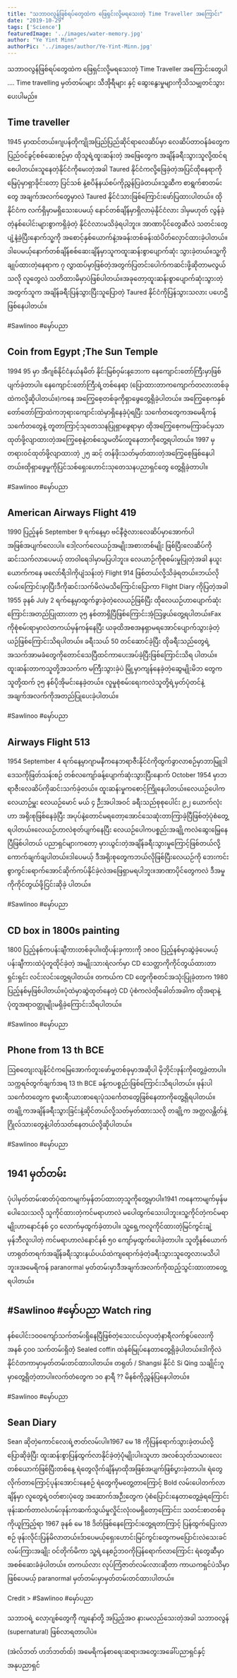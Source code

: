 ```yaml
---
title: "သဘာဝလွန်ဖြစ်ရပ်တွေထဲက ဖြေရှင်းလို့မရသေးတဲ့ Time Traveller အကြောင်း"
date: "2019-10-29"
tags: ['Science']
featuredImage: '../images/water-memory.jpg'
author: "Ye Yint Minn"
authorPic: '../images/author/Ye-Yint-Minn.jpg'
---
```

သဘာဝလွန်ဖြစ်ရပ်တွေထဲက ဖြေရှင်းလို့မရသေးတဲ့ Time Traveller အကြောင်းတွေပါ ....
Time travelling မှတ်တမ်းများ သီအိုရီများ နှင့် ဆွေးနွေးမှုများကိုသိသမျှတင်သွားပေးပါမည်။

Time traveller
-----------------------
1945 မှာထင်တယ်။ဂျပန်တိုကျိုအပြည်ပြည်ဆိုင်ရာလေဆိပ်မှာ လေဆိပ်တာဝန်ခံတွေကပြည်ဝင်ခွင့်စစ်ဆေးစဉ်မှာ ထိုသူရဲ့ထူးဆန်းတဲ့ အဖြေတွေက အချိန်ခရီးသွားသူလို့ထင်ရစေပါတယ်။သူနေတဲ့နိုင်ငံကိုမေးတဲ့အခါ Taured နိုင်ငံကလို့ဖြေခဲ့တဲ့အပြင်ထိုနေရာကိုမြေပုံမှာရှာခိုင်းတော့ ပြင်သစ် နဲ့စပိန်နယ်စပ်ကိုညွှန်ပြခဲတယ်။သူ့ဆီက စာရွက်စာတမ်းတွေ အချက်အလက်တွေမှာလဲ Taured နိုင်ငံသားဖြစ်ကြောင်းဖော်ပြထားပါတယ်။
ထိုနိုင်ငံက လက်ရှိမှာမရှိသေးပေမယ့် နောင်တစ်ချိန်မှာရှိလာမဲ့နိုင်ငံလား ဒါမှမဟုတ် လွန်ခဲ့တဲ့နစ်ပေါင်းများစွာကရှိခဲ့တဲ့
နိုင်ငံလားမသိခဲ့ရပါဘူး။
အာဏာပိုင်တွေဆီလဲ သတင်းတွေပျံ့နံ့ခဲ့ပြီးနောက်သူ့ကို
အစောင့်နှစ်ယောက်နဲ့အခန်းတစ်ခန်းထဲပိတ်လှောင်ထားခဲ့ပါတယ်။ဒါပေမယ့်နောက်တစ်ချိန်စစ်ဆေးချိန်မှာသူကထူးဆန်းစွာပျောက်ဆုံး
သွားခဲ့တယ်။သူ့ကိုချုပ်ထားတဲ့နေရာက ၇ လွှာထပ်မှာဖြစ်တဲ့အတွက်ပြတင်းပေါက်ကဆင်းဖို့ဆိုတာမလွယ်သလို လူတွေလဲ
သတိထားမိမှာပဲဖြစ်ပါတယ်။အခုတော့ထူးဆန်းစွာပျောက်ဆုံးသွားတဲ့အတွက်သူက အချိန်ခရီးပြန်သွားပြီးသူပြောတဲ့ Taured နိုင်ငံကိုပြန်သွားသလား ပဟေဌိဖြစ်နေပါတယ်။

#Sawlinoo
#မှော်ပညာ

Coin from Egypt ;The Sun Temple
--------------------------------------------------------

1994 95 မှာ အီဂျစ်နိုင်ငံနယ်နမိတ် နိုင်းမြစ်ဝှမ်းန့ဘေးက နေကျောင်းတော်ကြီးမှာဖြစ်ပျက်ခဲ့တာပါ။ နေကျောင်းတော်ကြီးရဲ့တစ်နေရာ (ပြောထားတာကကျောက်တလားတစ်ခုထဲကလို့ဆိုပါတယ်။)ကနေ အကြွေစေ့တစ်ခုကိုရှာဖွေတွေ့ရှိခဲ့ပါတယ်။
အကြွေစေ့ကနှစ်တော်တော်ကြာထဲကဘုရားကျောင်းထဲမှာရှိနေခဲ့ပုံရပြီး သင်္ကေတတွေကအမေရိကန်သင်္ကေတတွေနဲ့
တူတာကြာင့်သုတေသနပြုရှာဖွေရာမှာ ထိုအကြွေစေ့ကမကြာခင်မှသာထုတ်ဖို့လျာထားတဲ့အကြွေစေ့နဲ့တစ်သွေမတိမ်းတူနေတာကိုတွေ့ရပါတယ်။ 1997 မှတရားဝင်ထုတ်ဖို့လျာထားတဲ့ ၂၅ ဆင့် တန်ဖိုးသတ်မှတ်ထားတဲ့အကြွေစေ့ဖြစ်နေပါတယ်။ထိုရှာဖွေမှုကိုပြင်သစ်ရှေးဟောင်းသုတေသနပညာရှင်တွေ တွေ့ရှိခဲ့တာပါ။

#Sawlinoo
#မှော်ပညာ

American Airways Flight 419
---------------------------------------------
1990 ပြည့်နစ် September 9 ရက်နေ့မှာ ဗင်နီဇွဲလားလေဆိပ်မှာအောက်ပါအဖြစ်အပျက်လေးပါ။ ဒေါ့လက်လေယဉ်အမျိုးအစားတစ်မျိုး ဖြစ်ပြီးလေဆိပ်ကိုဆင်းသက်လာပေမယ့် တာဝါရေဒါမှာမပြပါဘူး။
လေယာဉ်ကိုစုစမ်းမှုပြုတဲ့အခါ နယူးယောက်ကနေ ဖလော်ရီဒါကိုပျံသန်းတဲ့ Flight 914 ဖြစ်တယ်လို့သိခဲ့ရတယ်။ဘယ်လိုလမ်းကြောင်းမှာပြီးဒီကိုဆင်းသက်မိလဲမသိကြောင်းပြောကာ Flight Diary ကိုပြတဲ့အခါ 1955 ခုနစ် July 2 ရက်နေ့မှာထွက်ခွာခဲ့တဲ့လေယဉ်ဖြစ်ပြီး ထိုလေယဉ်ဟာပျောက်ဆုံးကြောင်းအတည်ပြုထားတာ ၃၅ နစ်တာရှိပြီဖြစ်ကြောင်းအံ့သြဖွယ်တွေ့ရပါတယ်။Fax ကိုစုံစမ်းရာမှာလဲတကယ်မှန်ကန်နေပြီး ယခုထိအစအနရှာမရအောင်ပျောက်သွားခဲ့တဲ့ယဉ်ဖြစ်ကြောင်းသိရပါတယ်။
ခရီးသယ် 50 တင်ဆောင်ခဲ့ပြီး ထိုခရီးသည်တွေရဲ့အသက်အာမခံတွေကိုတောင်သေပြီထင်ကာပေးအပ်ခဲ့ပြီးဖြစ်ကြောင်းသိရ
ပါတယ်။ထူးဆန်းတာကသူတို့အသက်က မကြီးသွားခဲ့ပဲ မြို့မှာကျန်နေခဲ့တဲ့ဆွေမျိုးမိဘ တွေက သူတို့ထက် ၃၅ နစ်ပိုအိုမင်းနေခဲ့တယ်။
လူမှုစုံစမ်းရေးကလဲသူတို့ရဲ့မှတ်ပုံတင်နဲ့အချက်အလက်ကိုအတည်ပြုပေးခဲ့ပါတယ်။

#Sawlinoo
#မှော်ပညာ

Airways Flight 513
----------------------------

1954 September 4 ရက်နေ့မှာဂျာမနီကနေဘရာဇီးနိုင်ငံကိုထွက်ခွာလာစဉ်မှာဘာမြူဒါဒေသကိုဖြတ်သန်းစဉ် တစ်လကျော်ခန့်ပျောက်ဆုံးသွားပြီးနောက် October 1954 မှာဘရာဇီးလေဆိပ်ကိုဆင်းသက်ခဲ့တယ်။
ထူးဆန်းမှုကစောင့်ကြိုနေပါတယ်။လေယဉ်ပေါက လေယာဉ်မှူး လေယဉ်မောင် မယ် ၄ ဉီးအပါအဝင် ခရီးသည်စုစုပေါင်း ၉၂ ယောက်လုံးဟာ အရိုးစုဖြစ်နေခဲ့ပြီး အပုပ်နဲ့တောင်မရတော့အောင်သေဆုံးတာကြာခဲ့ပြီဖြစ်တဲ့ပုံစံတွေ့ရပါတယ်။လေယဉ်ဟာလဲစုတ်ပျက်နေပြီး လေယဉ်ပေါကပစ္စည်းအချို့ကလဲဆွေးမြေ့နေပြီဖြစ်ပါတယ်
ပညာရှင်များကတော့ မှားယွင်းတဲ့အချိန်ခရီးသွားမှုကြောင့်ဖြစ်တယ်လို့ကောက်ချက်ချပါတယ်။ဒါပေမယ့် ဒီအရိုးစုတွေကဘယ်လိုဖြစ်ပြီးလေယဉ်ကို ဘေးကင်းစွာကွင်းရောက်အောင်ဆိုက်ကပ်နိုင်ခဲ့လဲအဖြေရှာမရပါဘူး။အာဏာပိုင်တွေကလဲ ဒီအမှုကိုကိုင်တွယ်ဖို့ငြင်းဆိုခဲ့
ပါတယ်။

#Sawlinoo
#မှော်ပညာ

CD box in 1800s painting
---------------------------------------

1800 ပြည့်နစ်ကပန်းချီကားတစ်ခုပါ။ထိုပန်းခှကားကို ၁၈၀၀ ပြည့်နစ်မှာဆွဲခဲ့ပေမယ့် ပန်းချီကားထဲပုံတူထိုင်ခဲ့တဲ့
အမျိုးသားရဲလက်မှာ CD သေတ္တာကိုကိုင်တွယ်ထားတာရှင်းရှင်း
လင်းလင်းတွေ့ရပါတယ်။
တကယ်က CD တွေကိုစတင်အသုံးပြုခဲ့တာက 1980 ပြည့်နစ်မှဖြစ်ပါတယ်။ပုံထဲမှာဆွဲထုတ်နေတဲ့ CD ပုံစံကလဲထိုခေါတ်အခါက
ထိုအရာနဲ့ပုံတူအရာဝတ္ထုမျိုးမရှိခဲ့ကြောင်းသိရပါတယ်။

#Sawlinoo
#မှော်ပညာ

Phone from 13 th BCE
-----------------------------------
သြစတျေးလျနိုင်ငံကမြေအောက်တူးဖော်မှုတစ်ခုမှာအဆိုပါ မိုဘိုင်းဖုန်းကိုတွေ့ခဲ့တာပါ။သက္ကရဇ်တွက်ချက်အရ 13 th BCE ခန့်ကပစ္စည်းဖြစ်ကြောင်းသိရပါတယ်။ ဖုန်းပါသင်္ကေတတွေက စူမားရီးယားစာရေးပုံသင်္ကေတတွေဖြစ်နေတာကိုတွေ့ရှိရပါတယ်။
တချို့ကအချိန်ခရီးသွားခြင်းနဲ့ဆိုင်တယ်လို့သတ်မှတ်ထားသလို တချို့က အတ္တလန္တိတ်နဲ့ ဂြိုလ်သားတွေနဲ့ပါတ်သတ်နေတယ်လို့ဆိုပါတယ်။

#Sawlinoo
#မှော်ပညာ

1941 မှတ်တမ်း
------------------

ပုံပါမှတ်တမ်းဓာတ်ပုံထကမျက်မှန်တပ်ထားတ့သူကိုတွေ့မှာပါ။1941 ကနေကာမျက်မှန်မပေါသေးသလို သူကိုင်ထားတဲ့ကင်မရာဟာလဲ မပေါထွက်သေးပါဘူး။သူ့ကိုင်တဲ့ကင်မရာမျိုးဟာနောင်နစ် ၄၀ လောက်မှထွက်ခဲ့တာပါ။
သူ့ရှေ့ကလူကိုင်ထားတဲ့မြင်ကွင်းချဲ့မှန်ဘီလူးပါတဲ့ ကင်မရာဟာလဲနောင်နစ် ၅၀ ကျော်မှထွက်ပေါခဲ့တာပါ။
သူတို့နစ်ယောက်ဟာရုတ်တရက်အချိန်ခရီးသွားနယ်ပယ်ထဲကျရောက်ခဲ့တဲ့ခရီးသွားသူတွေလားမသိပါဘူး။အမေရိကန် paranormal မှတ်တမ်းမှာဒီအချက်အလက်ကိုထည့်သွင်းထားတာတွေ့ရပါတယ်။

#Sawlinoo
#မှော်ပညာ
Watch ring
-----------------

နစ်ပေါင်း၁ဝဝကျော်သက်တမ်းရှိနေပြီဖြစ်တဲ့သေးငယ်လှပတဲ့နာရီလက်စွပ်လေးကို အနစ် ၄၀၀ သက်တမ်းရှိတဲဲ့ Sealed coffin ထဲနစ်မြုပ်နေတာတွေ့ရှိခဲ့ပါတယ်။ဒါကိုလဲနိုင်ငံတကာမှာမှတ်တမ်းတင်ထားပါတယ်။
တရုတ် / Shangsi နိုင်ငံ Si Qing သချိုင်းဂူမှာတွေ့ရှိတဲ့တာပါ။လက်တံတွေက ၁၀ နာရီ ?? မိနစ်ကိုညွှန်ပြနေပါတယ်။

#Sawlinoo
#မှော်ပညာ

Sean Diary
------------------

Sean ဆိုတဲ့ကောင်လေးရဲ့ဇာတ်လမ်းပါ။1967 မေ 18 ကိုပြန်ရောက်သွားခဲ့တယ်လို့ပြောဆိုခဲ့ပြီး ထူးဆန်းစွာပြန်ထွက်လာနိုင်ခဲ့တဲ့ပုံံမျိုးပါ။သူဟာ အလစ်သုတ်သမားလေးတစ်ယောက်ဖြစ်ပြီးတစ်နေ့ ရဲတွေလိုက်ချိန်မှာထိုအဖြစ်အပျက်ဖြစ်ပွားခဲ့တာပါ။
ရဲတွေလိုက်တာကြောင့်ပုန်းအောင်းနေစဉ် ရဲတွေကိုမတွေ့တာကြောင့် Bold လမ်းပေါတက်လာချိန်မှာ လူတွေရဲ့ဝတ်စားပုံတွေ အဆောက်အဉီးတွေက ပုံစံပြောင်းနေတာတွေ့ခဲ့ရကြောင်း ဖုန်းဆက်တာလဲဟမ်းဖုန်းကဆက်သွယ်မှုလှိုင်းလုံးဝမရှိတော့ကြောင်းး
သတင်းစာတစ်ခုကိုယူကြည့်ရာ 1967 ခုနစ် မေ 18 ဒိတ်ဖြစ်နေကြောင်းတွေ့ရတာကြာင့် ပြန်ထွက်ပြေးလာစဉ် ဖုန်းလိုင်းပြန်မိလာတယ်။ဒ်ာပေမယ့်ရှေးဟောင်းမြင်ကွင်းတွေကမပြောင်းလဲသေးခင် လမ်းကြားအချိုး ဝင်တိုက်မိကာ သူ့ရဲ့နေ့စဉ်ဘဝကိုပြန်ရောက်လာကြောင်း ရဲတွေဆီမှာအစစ်ဆေးခံခဲ့ပါတယ်။
တကယ်လား လုပ်ကြံဇာတ်လမ်းလားဆိုတာ ကာယကရှင်ပဲသိမှာဖြစ်ပေမယ့် paranormal မှတ်တမ်းမှာမှတ်တမ်းတင်ထားပါတယ်။

Credit > #Sawlinoo
#မှော်ပညာ

သဘာဝရဲ့ လော့ဂျစ်တွေကိို
ကျနော်တို့ အပြည့်အဝ နားမလည်သေးတဲ့အခါ
သဘာဝလွန် (supernatural) ဖြစ်လာရတာပါပဲ။

(အဲလ်ဘတ် ဟဘ်ဘတ်ထ်)
အမေရိကန်စာရေးဆရာ၊အတွေးအခေါ်ပညာရှင်နှင့်
အနုပညာရှင်